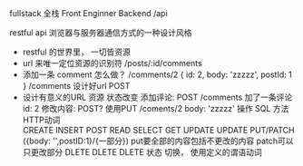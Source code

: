 fullstack 全栈
Front Enginner
Backend   /api 

restful api 
浏览器与服务器通信方式的一种设计风格

- restful 的世界里， 一切皆资源
- url 来唯一定位资源的识别符
  /posts/:id/comments
- 添加一条 comment 怎么做？ /comments/2
  {
    id: 2,
    body: 'zzzzz',
    postId: 1
  }
  /comments 设计好url    POST  
- 设计有意义的URL 
  资源  状态改变
  添加评论:
  POST   /comments 加了一条评论   id: 2
  修改内容:
  POST? 使用PUT  /coments/2  body: 'zzzzz'
  操作      SQL 方法     HTTP动词    
  CREATE    INSERT       POST
  READ      SELECT       GET
  UPDATE    UPDATE       PUT/PATCH ({body: '',postID:1}/{一部分}) put要全部的内容包括不更改的内容 patch可以只更改部分
  DLETE     DLETE        DLETE
  状态 切换， 使用定义的谓语动词
